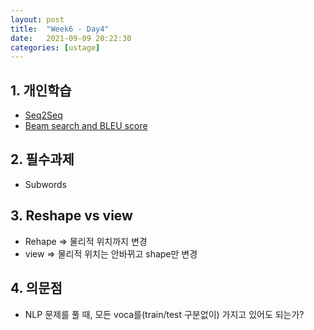 ```yaml
---
layout: post
title:  "Week6 - Day4"
date:   2021-09-09 20:22:30
categories: [ustage]
---
```


## 1. 개인학습
* [Seq2Seq](https://kyunghyunlim.github.io/ml_ai/2021/09/08/s2s.html)
* [Beam search and BLEU score](https://kyunghyunlim.github.io/ml_ai/2021/09/08/bsbs.html)

## 2. 필수과제
* Subwords

## 3. Reshape vs view
* Rehape => 물리적 위치까지 변경
* view => 물리적 위치는 안바뀌고 shape만 변경

## 4. 의문점
* NLP 문제를 풀 때, 모든 voca를(train/test 구분없이) 가지고 있어도 되는가?
